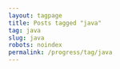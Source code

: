 ```yaml
---
layout: tagpage
title: Posts tagged "java"
tag: java
slug: java
robots: noindex
permalink: /progress/tag/java
---
```

